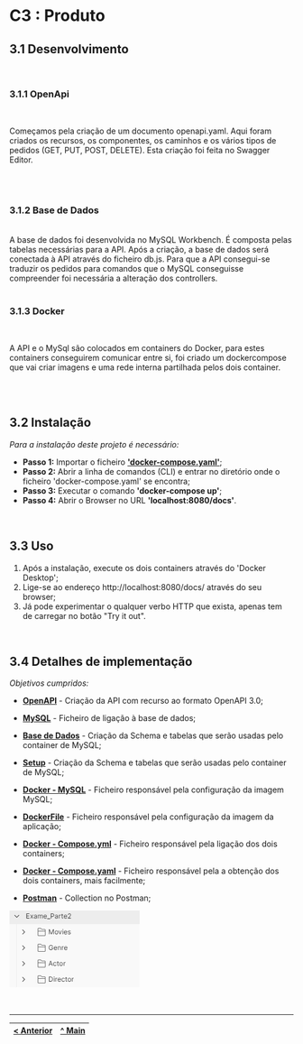 # C3 : Produto


## 3.1 Desenvolvimento 
<br>

### 3.1.1 OpenApi

<br>

Começamos pela criação de um documento openapi.yaml. Aqui foram criados os recursos, os componentes, os caminhos e os vários tipos de pedidos (GET, PUT, POST, DELETE). Esta criação foi feita no Swagger Editor.

<br>
<br>

### 3.1.2 Base de Dados
<br>
A base de dados foi desenvolvida no MySQL Workbench. É composta pelas tabelas necessárias para a API. Após a criação, a base de dados será conectada à API através do ficheiro db.js. Para que a API consegui-se traduzir os pedidos para comandos que o MySQL conseguisse compreender foi necessária a alteração dos controllers.

<br>
<br>

### 3.1.3 Docker
<br>

A API e o MySql são colocados em containers do Docker, para estes containers conseguirem comunicar entre si, foi criado um dockercompose que vai criar imagens e uma rede interna partilhada pelos dois container.

<br>
<br>

## 3.2 Instalação 

_Para a instalação deste projeto é necessário:_

* **Passo 1:** Importar o ficheiro **['docker-compose.yaml'](src/docker-compose.yaml)**;
* **Passo 2:** Abrir a linha de comandos (CLI) e entrar no diretório onde o ficheiro 'docker-compose.yaml' se encontra;
* **Passo 3:** Executar o comando **'docker-compose up'**;
* **Passo 4:** Abrir o Browser no URL **'localhost:8080/docs'**.

<br>

## 3.3 Uso

1. Após a instalação, execute os dois containers através do 'Docker Desktop';
2. Lige-se ao endereço http://localhost:8080/docs/ através do seu browser;
3. Já pode experimentar o qualquer verbo HTTP que exista, apenas tem de carregar no botão "Try it out".

<br>

## 3.4 Detalhes de implementação

_Objetivos cumpridos:_

* **[OpenAPI](../src/api/openapi.yaml)** - Criação da API com recurso ao formato OpenAPI 3.0;

* **[MySQL](../src/utils/db.js)** - Ficheiro de ligação à base de dados;

* **[Base de Dados](../src/database.sql)** - Criação da Schema e tabelas que serão usadas pelo container de MySQL;

* **[Setup](../src/db/setup.sh)** - Criação da Schema e tabelas que serão usadas pelo container de MySQL;

* **[Docker - MySQL](../src/dockerfile.mysql)** - Ficheiro responsável pela configuração da imagem MySQL;

* **[DockerFile](../src/dockerfile)** - Ficheiro responsável pela configuração da imagem da aplicação;

* **[Docker - Compose.yml](../src/docker-compose.yml)** - Ficheiro responsável pela ligação dos dois containers;

* **[Docker - Compose.yaml](../src/dockercompose.yaml)** - Ficheiro responsável pela a obtenção dos dois containers, mais facilmente;

* **[Postman](../Postman_Parte2)** - Collection no Postman;

![Postman](../doc/images/image1.PNG)

<br>




---
[< Anterior](c2.md) | [^ Main](../) 
:--- | :---: 
